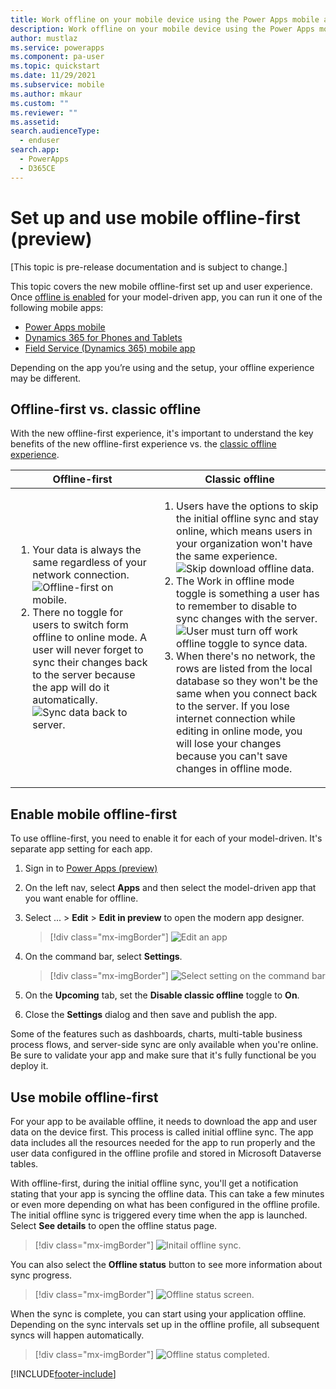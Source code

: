 ```yaml
---
title: Work offline on your mobile device using the Power Apps mobile app (preview) | Microsoft Docs
description: Work offline on your mobile device using the Power Apps mobile app.
author: mustlaz
ms.service: powerapps
ms.component: pa-user
ms.topic: quickstart
ms.date: 11/29/2021
ms.subservice: mobile
ms.author: mkaur
ms.custom: ""
ms.reviewer: ""
ms.assetid: 
search.audienceType: 
  - enduser
search.app: 
  - PowerApps
  - D365CE
---
```


# Set up and use mobile offline-first (preview)

[This topic is pre-release documentation and is subject to change.]

This topic covers the new mobile offline-first set up and user experience. Once [offline is enabled](setup-mobile-offline.md) for your model-driven app, you can run it one of the following mobile apps:

- [Power Apps mobile](run-powerapps-on-mobile.md)
- [Dynamics 365 for Phones and Tablets](/dynamics365/mobile-app/overview)
- [Field Service (Dynamics 365) mobile app](/dynamics365/field-service/mobile-2020-power-platform)

Depending on the app you’re using and the setup, your offline experience may be different. 


## Offline-first vs. classic offline

With the new offline-first experience, it's important to understand the key benefits of the new offline-first experience vs. the [classic offline experience](/dynamics365/mobile-app/work-in-offline-mode). 



|Offline-first| Classic offline  |
|---------|---------|
| <ol><li>Your data is always the same regardless of your network connection. </lo> <div></div> <div></div> ![Offline-first on mobile.](media/offline-first-classic-3.png) <li> There no toggle for users to switch form offline to online mode. A user will never forget to sync their changes back to the server because the app will do it automatically. <div></div> ![Sync data back to server.](media/offline-first-classic-4.png) </li>     |   <ol> <li> Users have the options to skip the initial offline sync and stay online, which means users in your organization won't have the same experience. <div></div> ![Skip download offline data.](media/offline-first-classic-1.png) </li> <li> The Work in offline mode toggle is something a user has to remember to disable to sync changes with the server. <div></div> ![User must turn off work offline toggle to synce data.](media/offline-first-classic-2.png) </li> <div></div> </li> <li> When there's no network, the rows are listed from the local database so they won't be the same when you connect back to the server. If you lose internet connection while editing in online mode, you will lose your changes because you can't save changes in offline mode. </li>  |


## Enable mobile offline-first

To use offline-first, you need to enable it for each of your model-driven. It's separate app setting for each app.

1. Sign in to [Power Apps (preview)](https://make.powerapps.com/?utm_source=padocs&utm_medium=linkinadoc&utm_campaign=referralsfromdoc) 

2. On the left nav, select **Apps** and then select the model-driven app that you want enable for offline.

3. Select ... > **Edit** > **Edit in preview** to open the modern app designer.

    > [!div class="mx-imgBorder"]
    > ![Edit an app](media/offline-edit-app.png)
 
4. On the command bar, select **Settings**.

    > [!div class="mx-imgBorder"]
    > ![Select setting on the command bar](media/mobile-offline-image4.png)

5. On the **Upcoming** tab, set the **Disable classic offline** toggle to **On**.

6. Close the **Settings** dialog and then save and publish the app.


Some of the features such as dashboards, charts, multi-table business process flows, and server-side sync are only available when you're online. Be sure to validate your app and make sure that it's fully functional be you deploy it. 

## Use mobile offline-first

For your app to be available offline, it needs to download the app and user data on the device first. This process is called initial offline sync.
The app data includes all the resources needed for the app to run properly and the user data configured in the offline profile and stored in Microsoft Dataverse tables.

With offline-first, during the initial offline sync, you'll get a notification stating that your app is syncing the offline data. This can take a few minutes or even more depending on what has been configured in the offline profile. The initial offline sync is triggered every time when the app is launched. Select **See details** to open the offline status page.

> [!div class="mx-imgBorder"]
> ![Initail offline sync.](media/offline-first-1.png)


You can also select the **Offline status** button to see more information about sync progress.

> [!div class="mx-imgBorder"]
> ![Offline status screen.](media/offline-first-2.png)


When the sync is complete, you can start using your application offline. Depending on the sync intervals set up in the offline profile, all subsequent syncs will happen automatically.


> [!div class="mx-imgBorder"]
> ![Offline status completed.](media/offline-first-3.png)











[!INCLUDE[footer-include](../includes/footer-banner.md)]
